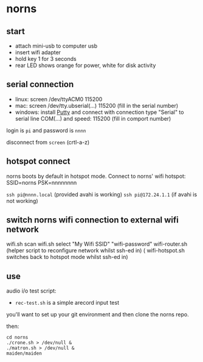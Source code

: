 # norns

## start

* attach mini-usb to computer usb
* insert wifi adapter
* hold key 1 for 3 seconds
* rear LED shows orange for power, white for disk activity

## serial connection

* linux: screen /dev/ttyACM0 115200
* mac: screen /dev/tty.ubserial(...) 115200 (fill in the serial number)
* windows: install [Putty](https://www.putty.org/) and connect with connection type "Serial" to serial line COM(...) and speed: 115200 (fill in comport number)

login is `pi` and password is `nnnn`

disconnect from `screen` (crtl-a-z) 

## hotspot connect

norns boots by default in hotspot mode.  Connect to norns' wifi hotspot:
SSID=norns
PSK=nnnnnnnn

`ssh pi@nnnn.local` (provided avahi is working)
`ssh pi@172.24.1.1` (if avahi is not working)

## switch norns wifi connection to external wifi network
wifi.sh scan
wifi.sh select "My Wifi SSID" "wifi-password"
wifi-router.sh (helper script to reconfigure network whilst ssh-ed in)
( wifi-hotspot.sh switches back to hotspot mode whilst ssh-ed in)

## use

audio i/o test script:

* `rec-test.sh` is a simple arecord input test

you'll want to set up your git environment and then clone the norns repo.  

then:

```
cd norns
./crone.sh > /dev/null &
./matron.sh > /dev/null &
maiden/maiden
```
